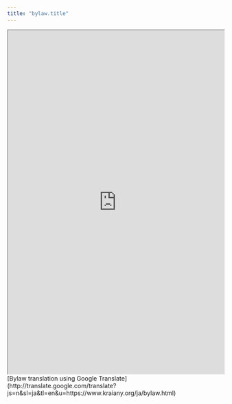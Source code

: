 ```yaml
---
title: "bylaw.title"
---
```


<iframe src="https://translate.google.com/translate?js=n&sl=ja&tl=en&u=https://www.kraiany.org/ja/bylaw.html" width="100%" height="800px"></iframe>
[Bylaw translation using Google Translate](http://translate.google.com/translate?js=n&sl=ja&tl=en&u=https://www.kraiany.org/ja/bylaw.html)

